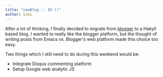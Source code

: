 ```yaml
---
title: "newBlog :: IO ()"
author: Sibi
---
```


After a lot of thinking, I finally decided to migrate from
[blogger](http://blog.psibi.in) to a Hakyll based blog. I wanted to
really like the blogger platform, but the thought of writing posts
from Emacs vs. Blogger's web platform made this choice too easy.

Two things which I still need to do during this weekend would be:

* Integrate Disqus commenting platform
* Setup Google web analytic JS
